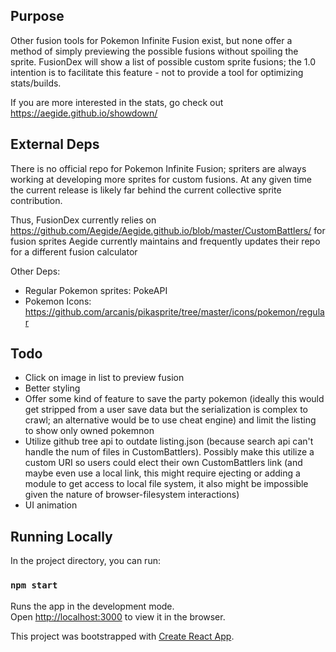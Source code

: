 ## Purpose

Other fusion tools for Pokemon Infinite Fusion exist, but none offer a method of simply previewing the possible fusions without spoiling the sprite. FusionDex will show a list of possible custom sprite fusions; the 1.0 intention is to facilitate this feature - not to provide a tool for optimizing stats/builds.

If you are more interested in the stats, go check out https://aegide.github.io/showdown/

## External Deps

There is no official repo for Pokemon Infinite Fusion; spriters are always working at developing more sprites for custom fusions. At any given time the current release is likely far behind the current collective sprite contribution.

Thus, FusionDex currently relies on https://github.com/Aegide/Aegide.github.io/blob/master/CustomBattlers/ for fusion sprites
Aegide currently maintains and frequently updates their repo for a different fusion calculator

Other Deps:

- Regular Pokemon sprites: PokeAPI
- Pokemon Icons: https://github.com/arcanis/pikasprite/tree/master/icons/pokemon/regular

## Todo

- Click on image in list to preview fusion
- Better styling
- Offer some kind of feature to save the party pokemon (ideally this would get stripped from a user save data but the serialization is complex to crawl; an alternative would be to use cheat engine) and limit the listing to show only owned pokemnon
- Utilize github tree api to outdate listing.json (because search api can't handle the num of files in CustomBattlers). Possibly make this utilize a custom URI so users could elect their own CustomBattlers link (and maybe even use a local link, this might require ejecting or adding a module to get access to local file system, it also might be impossible given the nature of browser-filesystem interactions)
- UI animation

## Running Locally

In the project directory, you can run:

### `npm start`

Runs the app in the development mode.\
Open [http://localhost:3000](http://localhost:3000) to view it in the browser.

This project was bootstrapped with [Create React App](https://github.com/facebook/create-react-app).
